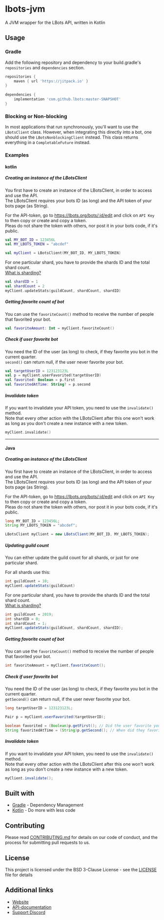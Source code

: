 [CircleCI]: https://circleci.com/gh/lbots/lbots-jvm
[CircleCIBadge]: https://circleci.com/gh/lbots/lbots-jvm.svg?style=svg
[What is sharding?]: https://discordapp.com/developers/docs/topics/gateway#sharding
[Gradle]: https://gradle.org
[Kotlin]: https://kotlinlang.org
[Website]: https://lbots.org
[API-documentation]: https://lbots.org/api/docs
[Support Discord]: https://lbots.org/support

<!-- Uncomment this, when the version is available again on CircleCI -->
<!-- [![CircleCIBadge]][CircleCI] -->

# lbots-jvm
A JVM wrapper for the LBots API, written in Kotlin

## Usage
### Gradle
Add the following repository and dependency to your build.gradle's `repositories` and `dependencies` section.
```gradle
repositories {
    maven { url 'https://jitpack.io' }
}
		
dependencies {
    implementation 'com.github.lbots:master-SNAPSHOT'
}
```

### Blocking or Non-blocking

In most applications that run synchronously, you'll want to use the `LBotsClient` class.
However, when integrating this directly into a bot, one should use the `LBotsNonblockingClient` instead.
This class returns everything in a `CompletableFuture` instead.

### Examples
#### kotlin
##### Creating an instance of the LBotsClient
You first have to create an instance of the LBotsClient, in order to access and use the API.  
The LBotsClient requires your bots ID (as long) and the API token of your bots page (as String).

For the API-token, go to https://lbots.org/bots/:id/edit and click on `API Key` to then copy or create and copy a token.  
Pleas do not share the token with others, nor post it in your bots code, if it's public.
```kotlin
val MY_BOT_ID = 123456L
val MY_LBOTS_TOKEN = "abcdef"

val myClient = LBotsClient(MY_BOT_ID, MY_LBOTS_TOKEN)
```

For one particular shard, you have to provide the shards ID and the total shard count.  
[What is sharding?]
```kotlin
val shardID = 1
val shardCount = 2
myClient.updateStats(guildCount, shardCount, shardID)
```

##### Getting favorite count of bot
You can use the `favoriteCount()` method to receive the number of people that favorited your bot.
```kotlin
val favoriteAmount: Int = myClient.favoriteCount()
```

##### Check if user favorite bot
You need the ID of the user (as long) to check, if they favorite you bot in the current quarter.  
`second()` can return null, if the user never favorite your bot.
```kotlin
val targetUserID = 123123123L
val p = myClient.userFavorited(targetUserID)
val favorited: Boolean = p.first
val favoritedAtTime: String? = p.second
```

##### Invalidate token
If you want to invalidate your API token, you need to use the `invalidate()` method.  
Note that every other action with the LBotsClient after this one won't work as long as you don't create a new instance with a new token.
```kotlin
myClient.invalidate()
```
----

#### Java
##### Creating an instance of the LBotsClient
You first have to create an instance of the LBotsClient, in order to access and use the API.  
The LBotsClient requires your bots ID (as long) and the API token of your bots page (as String).

For the API-token, go to https://lbots.org/bots/:id/edit and click on `API Key` to then copy or create and copy a token.  
Pleas do not share the token with others, nor post it in your bots code, if it's public.
```java
long MY_BOT_ID = 123456L;
String MY_LBOTS_TOKEN = "abcdef";

LBotsClient myClient = new LBotsClient(MY_BOT_ID, MY_LBOTS_TOKEN);
```

##### Updating guild count
You can either update the guild count for all shards, or just for one particular shard.

For all shards use this:
```java
int guildCount = 10;
myClient.updateStats(guildCount)
```

For one particular shard, you have to provide the shards ID and the total shard count.  
[What is sharding?]
```java
int guildCount = 2019;
int shardID = 0;
int shardCount = 1;
myClient.updateStats(guildCount, shardCount, shardID);
```

##### Getting favorite count of bot
You can use the `favoriteCount()` method to receive the number of people that favorited your bot.
```java
int favoriteAmount = myClient.favoriteCount();
```

##### Check if user favorite bot
You need the ID of the user (as long) to check, if they favorite you bot in the current quarter.  
`getSecond()` can return null, if the user never favorite your bot.
```java
long targetUserID = 123123123L;

Pair p = myClient.userFavorited(targetUserID);

boolean favorited = (Boolean)p.getFirst(); // Did the user favorite your bot?
String favoritedAtTime = (String)p.getSecond(); // When did they favorite it?
```

##### Invalidate token
If you want to invalidate your API token, you need to use the `invalidate()` method.  
Note that every other action with the LBotsClient after this one won't work as long as you don't create a new instance with a new token.
```java
myClient.invalidate();
```

## Built with

* [Gradle](https://gradle.org/) - Dependency Management
* [Kotlin](https://kotlinlang.org/) - Do more with less code

## Contributing

Please read [CONTRIBUTING.md](CONTRIBUTING.md) for details on our code of conduct, and the process for submitting pull requests to us.

## License

This project is licensed under the BSD 3-Clause License - see the [LICENSE](LICENSE) file for details

## Additional links
* [Website]
* [API-documentation]
* [Support Discord]

